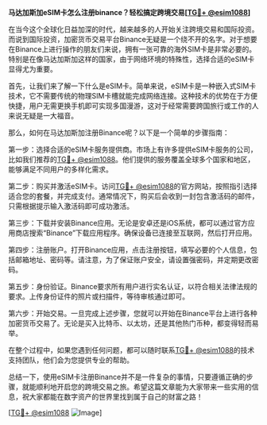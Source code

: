 **马达加斯加eSIM卡怎么注册binance？轻松搞定跨境交易[[TG💪+ @esim1088](https://t.me/s/esim1088)]**

在当今这个全球化日益加深的时代，越来越多的人开始关注跨境交易和国际投资。而说到国际投资，加密货币交易平台Binance无疑是一个绕不开的名字。对于想要在Binance上进行操作的朋友们来说，拥有一张可靠的海外SIM卡是非常必要的。特别是在像马达加斯加这样的国家，由于网络环境的特殊性，选择合适的eSIM卡显得尤为重要。

首先，让我们来了解一下什么是eSIM卡。简单来说，eSIM卡是一种嵌入式SIM卡技术，它不需要传统的物理SIM卡槽就能完成网络连接。这种技术的优势在于方便快捷，用户无需更换手机即可实现多国漫游，这对于经常需要跨国旅行或工作的人来说无疑是一大福音。

那么，如何在马达加斯加注册Binance呢？以下是一个简单的步骤指南：

第一步：选择合适的eSIM卡服务提供商。市场上有许多提供eSIM卡服务的公司，比如我们推荐的[TG💪+ @esim1088](https://t.me/s/esim1088)。他们提供的服务覆盖全球多个国家和地区，能够满足不同用户的多样化需求。

第二步：购买并激活eSIM卡。访问[TG💪+ @esim1088](https://t.me/s/esim1088)的官方网站，按照指引选择适合您的套餐，并完成支付。通常情况下，购买后会收到一封包含激活码的邮件，只需根据提示输入激活码即可成功激活。

第三步：下载并安装Binance应用。无论是安卓还是iOS系统，都可以通过官方应用商店搜索“Binance”下载应用程序。确保设备已连接至互联网，然后打开应用。

第四步：注册账户。打开Binance应用，点击注册按钮，填写必要的个人信息，包括邮箱地址、密码等。请注意，为了保证账户安全，请设置强密码，并定期更改密码。

第五步：身份验证。Binance要求所有用户进行实名认证，以符合相关法律法规的要求。上传身份证件的照片或扫描件，等待审核通过即可。

第六步：开始交易。一旦完成上述步骤，您就可以开始在Binance平台上进行各种加密货币交易了。无论是买入比特币、以太坊，还是其他热门币种，都变得轻而易举。

在整个过程中，如果您遇到任何问题，都可以随时联系[TG💪+ @esim1088](https://t.me/s/esim1088)的技术支持团队，他们会为您提供专业的帮助。

总结一下，使用eSIM卡注册Binance并不是一件复杂的事情，只要遵循正确的步骤，就能顺利地开启您的跨境交易之旅。希望这篇文章能为大家带来一些实用的信息，祝大家都能在数字资产的世界里找到属于自己的财富之路！

[[TG💪+ @esim1088](https://t.me/s/esim1088) ![Image](https://i.postimg.cc/4NQfJmqS/Snipaste-2025-05-13-00-14-12.png)]